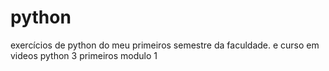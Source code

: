 # python
exercícios de python do meu primeiros semestre da faculdade. e curso em videos python 3  primeiros modulo 1
